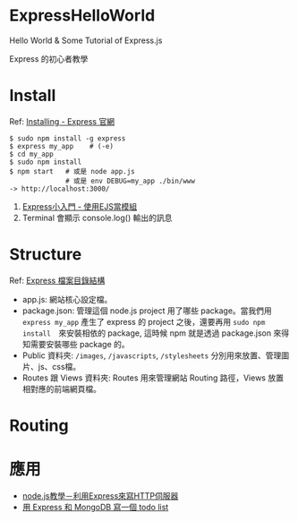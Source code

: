 # ExpressHelloWorld
Hello World &amp; Some Tutorial of Express.js

Express 的初心者教學

# Install

Ref: [Installing - Express 官網](http://expressjs.com/starter/installing.html)

````
$ sudo npm install -g express
$ express my_app    # (-e)
$ cd my_app
$ sudo npm install
$ npm start   # 或是 node app.js
			  # 或是 env DEBUG=my_app ./bin/www
-> http://localhost:3000/ 
````

1. [Express小入門 - 使用EJS當模組](http://abc123634.github.io/2013/05/09/express%E5%B0%8F%E5%85%A5%E9%96%80/)
2. Terminal 會顯示 console.log() 輸出的訊息

# Structure

Ref: [Express 檔案目錄結構](http://blog.winwu.today/2013/04/nodejs-express-2-express.html)

- app.js: 網站核心設定檔。
- package.json: 管理這個 node.js project 用了哪些 package。當我們用 `express my_app`
產生了 express 的 project 之後，還要再用 `sudo npm install`　來安裝相依的 package,
這時候 npm 就是透過 package.json 來得知需要安裝哪些 package 的。
- Public 資料夾: `/images`, `/javascripts`, `/stylesheets` 分別用來放置、管理圖片、js、css檔。
- Routes 跟 Views 資料夾: Routes 用來管理網站 Routing 路徑，Views 放置相對應的前端網頁檔。

# Routing



# 應用
- [node.js教學－利用Express來寫HTTP伺服器](http://blog.allenchou.cc/nodejs-tuts-2-using-express-framework/)
- [用 Express 和 MongoDB 寫一個 todo list](http://dreamerslab.com/blog/tw/write-a-todo-list-with-express-and-mongodb/)
